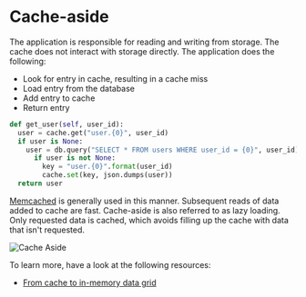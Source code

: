 # Cache-aside

The application is responsible for reading and writing from storage. The cache does not interact with storage directly. The application does the following:

- Look for entry in cache, resulting in a cache miss
- Load entry from the database
- Add entry to cache
- Return entry

```python
def get_user(self, user_id):
  user = cache.get("user.{0}", user_id)
  if user is None:
    user = db.query("SELECT * FROM users WHERE user_id = {0}", user_id)
      if user is not None:
        key = "user.{0}".format(user_id)
        cache.set(key, json.dumps(user))
  return user
```

[Memcached](https://memcached.org/) is generally used in this manner. Subsequent reads of data added to cache are fast. Cache-aside is also referred to as lazy loading. Only requested data is cached, which avoids filling up the cache with data that isn't requested.

![Cache Aside](https://i.imgur.com/Ujf0awN.png)

To learn more, have a look at the following resources:

- [From cache to in-memory data grid](https://www.slideshare.net/tmatyashovsky/from-cache-to-in-memory-data-grid-introduction-to-hazelcast)
